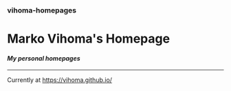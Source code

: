 ### vihoma-homepages
# Marko Vihoma's Homepage
#### *My personal homepages*
---
Currently at
<a href="https://vihoma.github.io/" target="_blank">
https://vihoma.github.io/</a>

